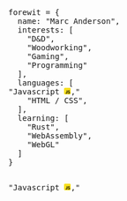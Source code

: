 <pre lang="javascript">

forewit = {
  name: "Marc Anderson",
  interests: [
    "D&D",
    "Woodworking",
    "Gaming",
    "Programming"
  ],
  languages: [
<span>"Javascript <img height="12" width="12" src="js.png" />,"</span>
    "HTML / CSS",
  ],
  learning: [
    "Rust",
    "WebAssembly",
    "WebGL"
  ]
}

</pre>

<pre lang="javascript">
<span>"Javascript <img height="12" width="12" src="js.png" />,"</span>
</pre>